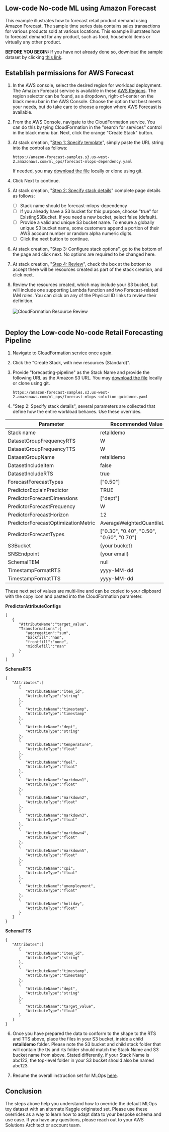 ﻿## Low-code No-code ML using Amazon Forecast

This example illustrates how to forecast retail product demand using Amazon Forecast.  The sample time series data contains sales transactions for various products sold at various locations.   This example illustrates how to forecast demand for any product, such as food, household items or virtually any other product. 

**BEFORE YOU BEGIN:** If you have not already done so, download the sample dataset by clicking [this link](https://static.us-east-1.prod.workshops.aws/public/216ef52a-92ed-4c56-84b6-a9bbd3ea7ef0/static/datasets/consumer_electronics.csv).


## Establish permissions for AWS Forecast 

1. In the AWS console, select the desired region for workload deployment.  The Amazon Forecast service is available in these [AWS Regions](https://docs.aws.amazon.com/general/latest/gr/forecast.html).  The region selector can be found, as a dropdown, right-of-center on the black menu bar in the AWS Console.  Choose the option that best meets your needs, but do take care to choose a region where AWS Forecast is available.
2.  From the AWS Console, navigate to the CloudFormation service.  You can do this by tying CloudFormation in the "search for services" control in the black menu bar.  Next, click the orange "Create Stack" button.
3. At stack creation, "[Step 1: Specify template](../images/create-solution-guidance-stack-1.jpg)", simply paste the URL string into the control as follows:

	 ```
     https://amazon-forecast-samples.s3.us-west-2.amazonaws.com/ml_ops/forecast-mlops-dependency.yaml
     ```

	If needed, you may [download the file](https://amazon-forecast-samples.s3.us-west-2.amazonaws.com/ml_ops/forecast-mlops-dependency.yaml) locally or clone using git.

4. Click Next to continue.
5. At stack creation, "[Step 2: Specify stack details](../images/create-dependency-stack-2.jpg)" complete page details as follows:
	
	 - [ ] Stack name should be forecast-mlops-dependency
	 - [ ] If you already have a S3 bucket for this purpose, choose "true" for ExistingS3Bucket.  If you need a new bucket, select false (default).
	 - [ ] Provide a valid and unique S3 bucket name.  To ensure a globally unique S3 bucket name, some customers append a portion of their AWS account number or random alpha numeric digits.
	 - [ ] Click the next button to continue.
6. At stack creation, "Step 3: Configure stack options", go to the bottom of the page and click next.  No options are required to be changed here.
7. At stack creation, "[Step 4: Review](../images/create-dependency-stack-4.jpg)", check the box at the bottom to accept there will be resources created as part of the stack creation, and click next.
8. Review the resources created, which may include your S3 bucket, but will include one supporting Lambda function and two Forecast-related IAM roles.   You can click on any of the Physical ID links to review their definition.<br><br>![CloudFormation Resource Review](../images/create-dependency-stack-resources.jpg)<br><br>



## Deploy the Low-code No-code Retail Forecasting Pipeline

1. Navigate to [CloudFormation service](https://us-west-2.console.aws.amazon.com/cloudformation) once again.
3.  Click the "Create Stack, with new resources (Standard)".
4.  Provide "forecasting-pipeline" as the Stack Name and provide the following URL as the Amazon S3 URL.  You may [download the file](https://amazon-forecast-samples.s3.us-west-2.amazonaws.com/ml_ops/forecast-mlops-solution-guidance.yaml) locally or clone using git.

	 ```
     https://amazon-forecast-samples.s3.us-west-2.amazonaws.com/ml_ops/forecast-mlops-solution-guidance.yaml
     ```

5.  "Step 2: Specify stack details", several parameters are collected that define how the entire workload behaves.  Use these overrides.

| Parameter | Recommended Value |
|--|--|
|Stack name|retaildemo|
|DatasetGroupFrequencyRTS|W|
|DatasetGroupFrequencyTTS|W|
|DatasetGroupName|retaildemo|
|DatasetIncludeItem|false|
|DatasetIncludeRTS|true|
|ForecastForecastTypes|["0.50"]|
|PredictorExplainPredictor| TRUE
|PredictorForecastDimensions |["dept"]|
|PredictorForecastFrequency |W|
|PredictorForecastHorizon | 12|
|PredictorForecastOptimizationMetric| AverageWeightedQuantileLoss|
|PredictorForecastTypes | ["0.30", "0.40", "0.50", "0.60", "0.70"]|
|S3Bucket | {your bucket} |
|SNSEndpoint | {your email} |
|SchemaITEM| null |
|TimestampFormatRTS |yyyy-MM-dd|
|TimestampFormatTTS |yyyy-MM-dd|

These next set of values are multi-line and can be copied to your clipboard with the copy icon and pasted into the CloudFormation parameter.

<b>PredictorAttributeConfigs</b>
```
[
   {
      "AttributeName":"target_value",
      "Transformations":{
         "aggregation":"sum",
         "backfill":"nan",
         "frontfill":"none",
         "middlefill":"nan"
      }
   }
]
```   


<b>SchemaRTS</b>
```
{
   "Attributes":[
      {
         "AttributeName":"item_id",
         "AttributeType":"string"
      },
      {
         "AttributeName":"timestamp",
         "AttributeType":"timestamp"
      },
      {
         "AttributeName":"dept",
         "AttributeType":"string"
      },
      {
         "AttributeName":"temperature",
         "AttributeType":"float"
      },
      {
         "AttributeName":"fuel",
         "AttributeType":"float"
      },
      {
         "AttributeName":"markdown1",
         "AttributeType":"float"
      },
      {
         "AttributeName":"markdown2",
         "AttributeType":"float"
      },
      {
         "AttributeName":"markdown3",
         "AttributeType":"float"
      },
      {
         "AttributeName":"markdown4",
         "AttributeType":"float"
      },
      {
         "AttributeName":"markdown5",
         "AttributeType":"float"
      },
      {
         "AttributeName":"cpi",
         "AttributeType":"float"
      },
      {
         "AttributeName":"unemployment",
         "AttributeType":"float"
      },
      {
         "AttributeName":"holiday",
         "AttributeType":"float"
      }
   ]
}
```   

<b>SchemaTTS</b>
```
{
   "Attributes":[
      {
         "AttributeName":"item_id",
         "AttributeType":"string"
      },
      {
         "AttributeName":"timestamp",
         "AttributeType":"timestamp"
      },
      {
         "AttributeName":"dept",
         "AttributeType":"string"
      },
      {
         "AttributeName":"target_value",
         "AttributeType":"float"
      }
   ]
}
```   

6. Once you have prepared the data to conform to the shape to the RTS and TTS above, place the files in your S3 bucket, inside a child <b>retaildemo</b> folder.  Please note the S3 bucket and child stack folder that will contain the tts and rts folder should match the Stack Name and S3 bucket name from above.  Stated differently, if your Stack Name is abc123, the top-level folder in your S3 bucket should also be named abc123.

7. Resume the overall instruction set for MLOps [here](https://github.com/aws-samples/amazon-forecast-samples/blob/main/ml_ops/docs/UploadData.md).


## Conclusion

The steps above help you understand how to override the default MLOps toy dataset with an alternate Kaggle originated set.  Please use these overrides as a way to learn how to adapt data to your bespoke schema and use case.  If you have any questions, please reach out to your AWS Solutions Architect or account team.
